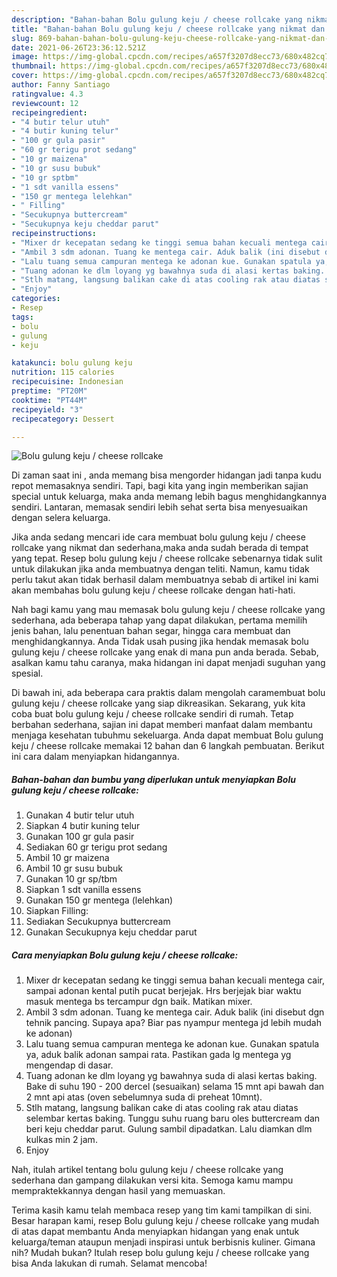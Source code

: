 ```yaml
---
description: "Bahan-bahan Bolu gulung keju / cheese rollcake yang nikmat dan Mudah Dibuat"
title: "Bahan-bahan Bolu gulung keju / cheese rollcake yang nikmat dan Mudah Dibuat"
slug: 869-bahan-bahan-bolu-gulung-keju-cheese-rollcake-yang-nikmat-dan-mudah-dibuat
date: 2021-06-26T23:36:12.521Z
image: https://img-global.cpcdn.com/recipes/a657f3207d8ecc73/680x482cq70/bolu-gulung-keju-cheese-rollcake-foto-resep-utama.jpg
thumbnail: https://img-global.cpcdn.com/recipes/a657f3207d8ecc73/680x482cq70/bolu-gulung-keju-cheese-rollcake-foto-resep-utama.jpg
cover: https://img-global.cpcdn.com/recipes/a657f3207d8ecc73/680x482cq70/bolu-gulung-keju-cheese-rollcake-foto-resep-utama.jpg
author: Fanny Santiago
ratingvalue: 4.3
reviewcount: 12
recipeingredient:
- "4 butir telur utuh"
- "4 butir kuning telur"
- "100 gr gula pasir"
- "60 gr terigu prot sedang"
- "10 gr maizena"
- "10 gr susu bubuk"
- "10 gr sptbm"
- "1 sdt vanilla essens"
- "150 gr mentega lelehkan"
- " Filling"
- "Secukupnya buttercream"
- "Secukupnya keju cheddar parut"
recipeinstructions:
- "Mixer dr kecepatan sedang ke tinggi semua bahan kecuali mentega cair, sampai adonan kental putih pucat berjejak. Hrs berjejak biar waktu masuk mentega bs tercampur dgn baik. Matikan mixer."
- "Ambil 3 sdm adonan. Tuang ke mentega cair. Aduk balik (ini disebut dgn tehnik pancing. Supaya apa? Biar pas nyampur mentega jd lebih mudah ke adonan)"
- "Lalu tuang semua campuran mentega ke adonan kue. Gunakan spatula ya, aduk balik adonan sampai rata. Pastikan gada lg mentega yg mengendap di dasar."
- "Tuang adonan ke dlm loyang yg bawahnya suda di alasi kertas baking. Bake di suhu 190 - 200 dercel (sesuaikan) selama 15 mnt api bawah dan 2 mnt api atas (oven sebelumnya suda di preheat 10mnt)."
- "Stlh matang, langsung balikan cake di atas cooling rak atau diatas selembar kertas baking. Tunggu suhu ruang baru oles buttercream dan beri keju cheddar parut. Gulung sambil dipadatkan. Lalu diamkan dlm kulkas min 2 jam."
- "Enjoy"
categories:
- Resep
tags:
- bolu
- gulung
- keju

katakunci: bolu gulung keju 
nutrition: 115 calories
recipecuisine: Indonesian
preptime: "PT20M"
cooktime: "PT44M"
recipeyield: "3"
recipecategory: Dessert

---
```



![Bolu gulung keju / cheese rollcake](https://img-global.cpcdn.com/recipes/a657f3207d8ecc73/680x482cq70/bolu-gulung-keju-cheese-rollcake-foto-resep-utama.jpg)

Di zaman  saat ini , anda memang bisa mengorder hidangan jadi tanpa kudu repot memasaknya sendiri. Tapi, bagi kita yang ingin memberikan sajian special untuk keluarga, maka anda memang lebih bagus menghidangkannya sendiri. Lantaran, memasak sendiri lebih sehat serta bisa menyesuaikan dengan selera keluarga.

Jika anda sedang mencari ide cara membuat bolu gulung keju / cheese rollcake yang nikmat dan sederhana,maka anda sudah berada di tempat yang tepat. Resep bolu gulung keju / cheese rollcake  sebenarnya tidak sulit untuk dilakukan jika anda membuatnya dengan teliti. Namun, kamu tidak perlu takut akan tidak berhasil dalam membuatnya 
sebab di artikel ini kami akan membahas bolu gulung keju / cheese rollcake dengan hati-hati.  



Nah bagi kamu yang mau memasak bolu gulung keju / cheese rollcake yang sederhana, ada beberapa tahap yang dapat dilakukan, pertama memilih jenis bahan, lalu penentuan bahan segar, hingga cara membuat dan menghidangkannya. Anda Tidak usah pusing jika hendak memasak bolu gulung keju / cheese rollcake yang enak di mana pun anda berada. Sebab, asalkan kamu  tahu caranya, maka hidangan ini dapat menjadi suguhan yang spesial.

Di bawah ini, ada beberapa cara praktis  dalam mengolah caramembuat bolu gulung keju / cheese rollcake yang siap dikreasikan. Sekarang, yuk kita coba buat bolu gulung keju / cheese rollcake sendiri di rumah. Tetap berbahan sederhana, sajian ini dapat memberi manfaat dalam membantu menjaga kesehatan tubuhmu sekeluarga. Anda dapat membuat Bolu gulung keju / cheese rollcake memakai 12 bahan dan 6 langkah pembuatan. Berikut ini cara dalam menyiapkan hidangannya.

<!--inarticleads1-->

##### Bahan-bahan dan bumbu yang diperlukan untuk menyiapkan Bolu gulung keju / cheese rollcake:

1. Gunakan 4 butir telur utuh
1. Siapkan 4 butir kuning telur
1. Gunakan 100 gr gula pasir
1. Sediakan 60 gr terigu prot sedang
1. Ambil 10 gr maizena
1. Ambil 10 gr susu bubuk
1. Gunakan 10 gr sp/tbm
1. Siapkan 1 sdt vanilla essens
1. Gunakan 150 gr mentega (lelehkan)
1. Siapkan  Filling:
1. Sediakan Secukupnya buttercream
1. Gunakan Secukupnya keju cheddar parut




<!--inarticleads2-->

##### Cara menyiapkan Bolu gulung keju / cheese rollcake:

1. Mixer dr kecepatan sedang ke tinggi semua bahan kecuali mentega cair, sampai adonan kental putih pucat berjejak. Hrs berjejak biar waktu masuk mentega bs tercampur dgn baik. Matikan mixer.
1. Ambil 3 sdm adonan. Tuang ke mentega cair. Aduk balik (ini disebut dgn tehnik pancing. Supaya apa? Biar pas nyampur mentega jd lebih mudah ke adonan)
1. Lalu tuang semua campuran mentega ke adonan kue. Gunakan spatula ya, aduk balik adonan sampai rata. Pastikan gada lg mentega yg mengendap di dasar.
1. Tuang adonan ke dlm loyang yg bawahnya suda di alasi kertas baking. Bake di suhu 190 - 200 dercel (sesuaikan) selama 15 mnt api bawah dan 2 mnt api atas (oven sebelumnya suda di preheat 10mnt).
1. Stlh matang, langsung balikan cake di atas cooling rak atau diatas selembar kertas baking. Tunggu suhu ruang baru oles buttercream dan beri keju cheddar parut. Gulung sambil dipadatkan. Lalu diamkan dlm kulkas min 2 jam.
1. Enjoy




Nah, itulah artikel tentang  bolu gulung keju / cheese rollcake  yang sederhana dan gampang dilakukan versi kita. Semoga kamu mampu mempraktekkannya dengan hasil yang memuaskan. 

Terima kasih kamu telah membaca resep yang tim kami tampilkan di sini. Besar harapan kami, resep  Bolu gulung keju / cheese rollcake yang mudah di atas dapat membantu Anda menyiapkan hidangan yang enak untuk keluarga/teman ataupun menjadi inspirasi untuk berbisnis kuliner. Gimana nih? Mudah bukan? Itulah resep bolu gulung keju / cheese rollcake yang bisa Anda lakukan di rumah. Selamat mencoba!


